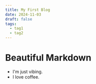 ```yaml
---
title: My First Blog
date: 2024-11-03
draft: false
tags:
  - tag1
  - tag2
---
```



# Beautiful Markdown

- I'm just vibing.
- I love coffee.